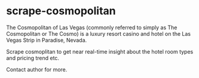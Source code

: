 # scrape-cosmopolitan

The Cosmopolitan of Las Vegas (commonly referred to simply as The Cosmopolitan or The Cosmo) is a luxury resort casino and hotel on the Las Vegas Strip in Paradise, Nevada.

Scrape cosmoplitan to get near real-time insight about the hotel room types and pricing trend etc.

Contact author for more.
